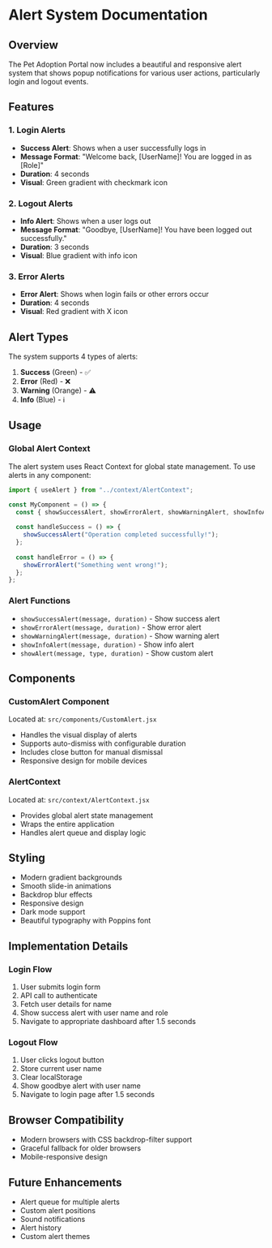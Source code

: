 # Alert System Documentation

## Overview
The Pet Adoption Portal now includes a beautiful and responsive alert system that shows popup notifications for various user actions, particularly login and logout events.

## Features

### 1. Login Alerts
- **Success Alert**: Shows when a user successfully logs in
- **Message Format**: "Welcome back, [UserName]! You are logged in as [Role]"
- **Duration**: 4 seconds
- **Visual**: Green gradient with checkmark icon

### 2. Logout Alerts
- **Info Alert**: Shows when a user logs out
- **Message Format**: "Goodbye, [UserName]! You have been logged out successfully."
- **Duration**: 3 seconds
- **Visual**: Blue gradient with info icon

### 3. Error Alerts
- **Error Alert**: Shows when login fails or other errors occur
- **Duration**: 4 seconds
- **Visual**: Red gradient with X icon

## Alert Types

The system supports 4 types of alerts:

1. **Success** (Green) - ✅
2. **Error** (Red) - ❌
3. **Warning** (Orange) - ⚠️
4. **Info** (Blue) - ℹ️

## Usage

### Global Alert Context
The alert system uses React Context for global state management. To use alerts in any component:

```jsx
import { useAlert } from "../context/AlertContext";

const MyComponent = () => {
  const { showSuccessAlert, showErrorAlert, showWarningAlert, showInfoAlert } = useAlert();
  
  const handleSuccess = () => {
    showSuccessAlert("Operation completed successfully!");
  };
  
  const handleError = () => {
    showErrorAlert("Something went wrong!");
  };
};
```

### Alert Functions
- `showSuccessAlert(message, duration)` - Show success alert
- `showErrorAlert(message, duration)` - Show error alert
- `showWarningAlert(message, duration)` - Show warning alert
- `showInfoAlert(message, duration)` - Show info alert
- `showAlert(message, type, duration)` - Show custom alert

## Components

### CustomAlert Component
Located at: `src/components/CustomAlert.jsx`
- Handles the visual display of alerts
- Supports auto-dismiss with configurable duration
- Includes close button for manual dismissal
- Responsive design for mobile devices

### AlertContext
Located at: `src/context/AlertContext.jsx`
- Provides global alert state management
- Wraps the entire application
- Handles alert queue and display logic

## Styling
- Modern gradient backgrounds
- Smooth slide-in animations
- Backdrop blur effects
- Responsive design
- Dark mode support
- Beautiful typography with Poppins font

## Implementation Details

### Login Flow
1. User submits login form
2. API call to authenticate
3. Fetch user details for name
4. Show success alert with user name and role
5. Navigate to appropriate dashboard after 1.5 seconds

### Logout Flow
1. User clicks logout button
2. Store current user name
3. Clear localStorage
4. Show goodbye alert with user name
5. Navigate to login page after 1.5 seconds

## Browser Compatibility
- Modern browsers with CSS backdrop-filter support
- Graceful fallback for older browsers
- Mobile-responsive design

## Future Enhancements
- Alert queue for multiple alerts
- Custom alert positions
- Sound notifications
- Alert history
- Custom alert themes 